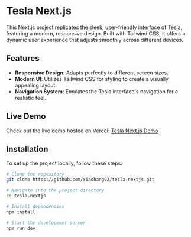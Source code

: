 # Tesla Next.js

This Next.js project replicates the sleek, user-friendly interface of Tesla, featuring a modern, responsive design. Built with Tailwind CSS, it offers a dynamic user experience that adjusts smoothly across different devices.

## Features

- **Responsive Design**: Adapts perfectly to different screen sizes.
- **Modern UI**: Utilizes Tailwind CSS for styling to create a visually appealing layout.
- **Navigation System**: Emulates the Tesla interface's navigation for a realistic feel.

## Live Demo

Check out the live demo hosted on Vercel: [Tesla Next.js Demo](https://tesla-nextjs-seven.vercel.app)

## Installation

To set up the project locally, follow these steps:

```bash
# Clone the repository
git clone https://github.com/xiaohang92/tesla-nextjs.git

# Navigate into the project directory
cd tesla-nextjs

# Install dependencies
npm install

# Start the development server
npm run dev
```
